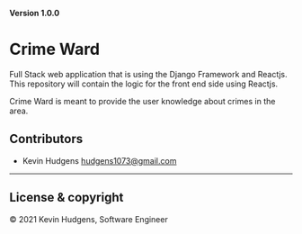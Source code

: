 **Version 1.0.0**

# Crime Ward

Full Stack web application that is using the Django Framework and Reactjs. This repository will contain the logic for the front end side using Reactjs.

Crime Ward is meant to provide the user knowledge about crimes in the area. 

## Contributors

- Kevin Hudgens <hudgens1073@gmail.com>

---
## License & copyright

© 2021 Kevin Hudgens, Software Engineer

